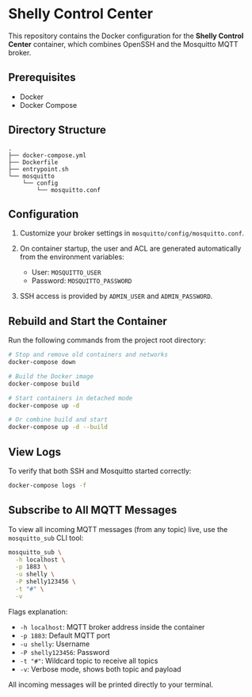 # Shelly Control Center

This repository contains the Docker configuration for the **Shelly Control Center** container, which combines OpenSSH and the Mosquitto MQTT broker.

## Prerequisites

* Docker
* Docker Compose

## Directory Structure

```
.
├── docker-compose.yml
├── Dockerfile
├── entrypoint.sh
└── mosquitto
    └── config
        └── mosquitto.conf
```

## Configuration

1. Customize your broker settings in `mosquitto/config/mosquitto.conf`.
2. On container startup, the user and ACL are generated automatically from the environment variables:

    * User: `MOSQUITTO_USER`
    * Password: `MOSQUITTO_PASSWORD`
3. SSH access is provided by `ADMIN_USER` and `ADMIN_PASSWORD`.

## Rebuild and Start the Container

Run the following commands from the project root directory:

```bash
# Stop and remove old containers and networks
docker-compose down

# Build the Docker image
docker-compose build

# Start containers in detached mode
docker-compose up -d

# Or combine build and start
docker-compose up -d --build
```

## View Logs

To verify that both SSH and Mosquitto started correctly:

```bash
docker-compose logs -f
```

## Subscribe to All MQTT Messages

To view all incoming MQTT messages (from any topic) live, use the `mosquitto_sub` CLI tool:

```bash
mosquitto_sub \
  -h localhost \
  -p 1883 \
  -u shelly \
  -P shelly123456 \
  -t "#" \
  -v
```

Flags explanation:

* `-h localhost`: MQTT broker address inside the container
* `-p 1883`: Default MQTT port
* `-u shelly`: Username
* `-P shelly123456`: Password
* `-t "#"`: Wildcard topic to receive all topics
* `-v`: Verbose mode, shows both topic and payload

All incoming messages will be printed directly to your terminal.
